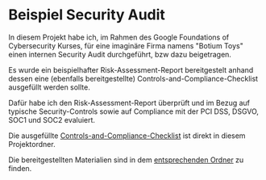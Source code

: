 # Beispiel Security Audit

In diesem Projekt habe ich, im Rahmen des Google Foundations of Cybersecurity Kurses, für eine imaginäre Firma namens "Botium Toys" einen internen Security Audit durchgeführt, bzw dazu beigetragen.

Es wurde ein beispielhafter Risk-Assessment-Report bereitgestelt anhand dessen eine (ebenfalls bereitgestellte) Controls-and-Compliance-Checklist ausgefüllt werden sollte.

Dafür habe ich den Risk-Assessment-Report überprüft und im Bezug auf typische Security-Controls sowie auf Compliance mit der PCI DSS, DSGVO, SOC1 und SOC2 evaluiert.

Die ausgefüllte [Controls-and-Compliance-Checklist](/projects/Example%20Security%20Audit/Controls-and-Compliance-Checklist.pdf) ist direkt in diesem Projektordner.

Die bereitgestellten Materialien sind in dem [entsprechenden Ordner](projects/Example%20Security%20Audit/Bereitgestellte%20Dateien) zu finden.
